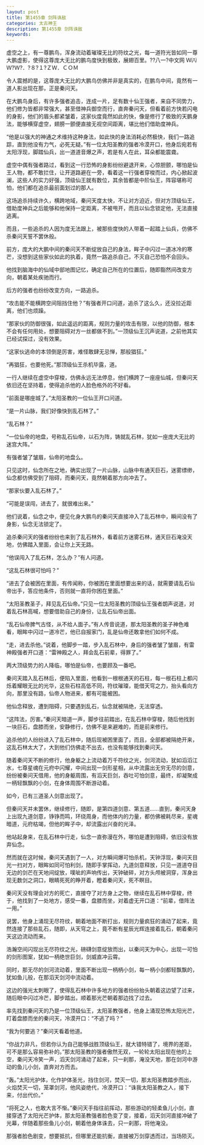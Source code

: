 ```yaml
---
layout: post
title: 第1455章 剑阵诛敌
categories: 太古神王
description: 第1455章 剑阵诛敌
keywords:
---
```


虚空之上，有一尊鹏鸟，浑身流动着璀璨无比的符纹之光，每一道符光皆如同一尊大鹏虚影，使得这尊庞大无比的鹏鸟度快到极致，展翅百里。??八一?中文网  Ｗ㈧Ｗ?Ｗ?．?８?１?ＺＷ．ＣＯＭ

令人震撼的是，这尊庞大无比的大鹏鸟仿佛并非是真实的，在鹏鸟中间，竟然有一道人影出现在那，正是秦问天。

在大鹏鸟身后，有许多强者追击，连成一片，足有数十仙王强者，来自不同势力，他们修为皆都非常强大，甚至借神兵御空而行，直奔秦问天，但看着前方快若闪电的身影，他们的眉头都紧皱着，这家伙度竟然如此的快，像是修行了极致的天鹏身法，能够横穿虚空，翅膀一颤便直接无视空间距离，堪比他们借助度神兵。

“他是以强大的神通之术维持这种身法，如此快的身法消耗必然极快，我们一路追踪，直到他没有力气，必死无疑。”有一位太阳圣教的强者冷漠开口，他身后宛若有太阳浮现，脚踏仙兵，出一道道音爆之声，若是有人在此，耳朵都能震聋。

虚空中偶有强者路过，看到这一行恐怖的身影纷纷避退开来，心惊胆颤，哪怕是仙王人物，都不敢拦住，让开道路避在一旁，看着这一行强者穿梭而过，内心掀起波澜，这些人的实力好强，顶级仙王就有数位，其余皆都是中阶仙王，阵容堪称可怕，他们都在追杀最前面划过的那人。

这场追杀持续许久，横跨地域，秦问天度太快，不让对方迫近，但对方顶级仙王，借助度神兵之后能够和他保持一定距离，不被甩开，而且以仙念锁定他，无法直接逃离。

而且，一些追杀的人因为度无法跟上，被那些度快的人带着一起踏上仙兵，仿佛不杀秦问天誓不罢休般。

前方，庞大的大鹏中间的秦问天不断绽放自己的身法，眸子中闪过一道冰冷的寒芒，没想到这些家伙如此的执着，竟然一路追杀自己，不灭自己恐怕不会回头。

他找到脑海中的仙域中部地图记忆，确定自己所在的位置后，随即豁然间改变方向，朝着某处疾驰而行。

后方的强者也纷纷改变方向，一路追杀。

“攻击能不能横跨空间阻挡住他？”有强者开口问道，追杀了这么久，还没拉近距离，他们也烦躁。

“那家伙的防御很强，如此遥远的距离，规则力量的攻击有限，以他的防御，根本不会有任何用处，想要阻碍对方一丝都做不到。”一顶级仙王沉声说道，之前他其实已经试探过，没有效果。

“这家伙逃命的本领倒是厉害，难怪敢肆无忌惮，那般猖狂。”

“再猖狂，也要他死。”那顶级仙王杀机毕露，道。

一行人继续在虚空中穿梭，仿佛永远无法停息，他们横跨了一座座仙城，但秦问天依旧还在坚持着，使得追杀他的人脸色格外的不好看。

“前面是哪座城了。”太阳圣教的一位仙王开口问道。

“是一片山脉，我们好像快到乱石林了。”

“乱石林？”

“一位仙帝的地盘，号称乱石仙帝，以石为阵，铸就乱石林，犹如一座庞大无比的迷宫大阵。”

有强者皱了皱眉，仙帝的地盘么。

只见这时，仙念所在之地，确实出现了一片山脉，山脉中有通天巨石，迷雾缥缈，仙念都仿佛受到了阻碍，而秦问天，竟然朝着那方向冲去了。

“那家伙要入乱石林了。”

“可能是误闯，进去了，就很难出来。”

他们说着，仙念之中，便见化身大鹏鸟的秦问天直接冲入了乱石林中，瞬间没有了身影，仙念无法锁定了。

追杀秦问天的强者纷纷也来到了乱石林外，看着前方迷雾石林，通天巨石淹没天地，仿佛踏入里面，会让你上天无路。

“他误闯入了乱石林，怎么办？”有人问道。

“这乱石林很可怕吗？”

“进去了会被困在里面，有传闻称，你被困在里面想要出来的话，就需要请乱石仙帝出手，答应他条件，否则就一直将你困在里面。”

“太阳圣教圣子，拜见乱石仙帝。”只见一位太阳圣教的顶级仙王强者朗声说道，对着乱石林高喊，想要借助自己的身份，让乱石仙帝出面。

“乱石仙帝脾气古怪，从不给人面子。”有人传音说道，那太阳圣教的圣子神色难看，眼眸中闪过一道冷芒，他已自报家门，乱是仙帝还敢拿他们如何不成。

“走，进去杀他。”说着，他脚步一踏，步入乱石林中，身后的强者皱了皱眉，有雷神殿强者开口道：“雷神殿之人，拜会乱石前辈，得罪了。”

两大顶级势力的人降临，哪怕是仙帝，也要顾及一番吧。

秦问天踏入乱石林后，便陷入里面，他看到一根根通天的石柱，每一根石柱上都闪烁着耀眼无比的光华，这些石柱高低不同，符纹璀璨，能借天穹之力，抬头看向方向，那里没有路，仙帝人物进来，都有可能被困。

他仙念释放，遭到阻碍，只要遇到乱石，仙念就被隔绝，无法穿透。

“这阵法，厉害。”秦问天暗道一声，脚步往前踏出，在乱石林中穿梭，随后他找到一块巨石，盘膝而坐，安静修行，仿佛不是来避难的，而是前来修行。

追杀他的人纷纷进入了乱石林中，随后现被困里面了，而且，全部都被隔绝开来，这乱石林太大了，大到他们仿佛走不出去，也没有能够找到秦问天。

随着秦问天不断的修行，他身躯之上流动着万千符纹之光，剑河流动，犹如滔滔江水，七尊星魂在元府中闪耀，中间出现一剑形星相，从中流露出无穷无尽的剑意，纷纷被秦问天借用，他的身躯周围，有滔天巨剑，吞吐可怕剑意，最终，却凝聚成一柄轻飘飘的小剑，在身体周围不断游动着。

如今，已有三道圣人剑意出现了。

但秦问天并未罢休，继续修行，随即，是第四道剑意、第五道……直到，秦问天身上出现九道剑意，铮铮而鸣，环绕周身，而他体内的力量，都仿佛被耗尽来，星魂暗道，元府枯竭，但他的眸子中，却流露出兴奋的光泽。

他站起身来，在乱石林中行走，仙念一直弥漫在外，哪怕是遭到阻碍，依旧没有放弃仙念。

然而就在这时候，秦问天遇到了一人，对方瞬间爆可怕杀机，天钟浮现，秦问天目光一扫对方，眼眸如同可怕利剑，随即手掌挥动，九道剑意释放，只见一道道夺目无边的剑芒在天地间绽放，噗呲的声响传出，天钟破碎，对方头颅被洞穿，浑身出现无数剑之洞口，眼睛死死的睁开着，瞪着秦问天，死不瞑目。

秦问天没有理会对方的死亡，直接夺了对方身上之物，继续在乱石林中穿梭，终于，他找到了一处地方，感受一番，盘膝而坐，对着虚无开口道：“前辈，借阵法一用。”

说罢，他身上涌现无尽符纹，朝着地面不断打出，规则力量疯狂的涌动了起来，竟然连接了那些乱石，随即，从天穹之上，竟不断有星辰光辉连接着乱石，朝着秦问天这边流动而来。

浩瀚空间闪现出无尽符纹之光，磅礴剑意绽放而出，以秦问天为中心，出现一可怕的剑形图案，犹如一柄绝世巨剑，剑威直冲云霄。

同时，那无尽的剑河流动着，里面不断出现一柄柄小剑，每一柄小剑都轻飘飘的，犹如鱼儿般，在那滔天剑河中流动着。

这边的强光太刺眼了，使得乱石林中许多地方的强者纷纷抬头朝着这边望了过来，随后眼中闪过冷芒，脚步踏出，顺着那光芒朝着那边找了过去。

率先找到秦问天的乃是一位顶级仙王，太阳圣教强者，他身上涌现恐怖太阳光芒，盯着盘膝而坐的秦问天，冷漠开口：“不逃了吗？”

“我为何要逃？”秦问天看着他道。

“你战力非凡，但若你认为自己能够战胜顶级仙王，就大错特错了，境界的差距，可不是那么容易弥补的。”那太阳圣教的强者傲然无双，一轮轮太阳出现在他的上空，秦问天冷笑一声，滔天剑河涌动了起来，只一刹那，淹没天地，那在剑河中游动的鱼儿小剑，直奔对方而去。

“轰。”太阳光护体，化作护体圣光，挡住剑河，焚灭一切，那太阳圣教踏步而出，火焰焚灭一切，笼罩剑河，他风姿绝代，冷漠开口：“诛我太阳圣教之人，接下来，付出代价。”

“将死之人，也敢大言不惭。”秦问天手指往前挥动，那些游动的轻柔鱼儿小剑，直接穿透了太阳光芒护体，那太阳圣教强者脸色变了变，接着，滔天剑河直接冲破了光幕，伴随着那些鱼儿小剑，朝着他身体诛去，只一刹那，将他淹没。

那强者脸色剧变，想要抵抗，但哪里还能抗衡，直接被万剑穿透而过，当场陨灭。
